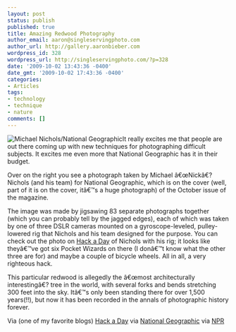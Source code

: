 ```yaml
---
layout: post
status: publish
published: true
title: Amazing Redwood Photography
author_email: aaron@singleservingphoto.com
author_url: http://gallery.aaronbieber.com
wordpress_id: 328
wordpress_url: http://singleservingphoto.com/?p=328
date: '2009-10-02 13:43:36 -0400'
date_gmt: '2009-10-02 17:43:36 -0400'
categories:
- Articles
tags:
- technology
- technique
- nature
comments: []
---
```

![Michael Nichols/National Geographic](/articles/redwood.jpg)It really
excites me that people are out there coming up with new techniques for
photographing difficult subjects. It excites me even more that National
Geographic has it in their budget.

Over on the right you see a photograph taken by Michael â€œNickâ€?
Nichols (and his team) for National Geographic, which is on the cover
(well, part of it is on the cover, itâ€™s a huge photograph) of the
October issue of the magazine.

The image was made by jigsawing 83 separate photographs together (which
you can probably tell by the jagged edges), each of which was taken by
one of three DSLR cameras mounted on a gyroscope-leveled, pulley-lowered
rig that Nichols and his team designed for the purpose. You can check
out the photo on [Hack a
Day](http://hackaday.com/2009/09/30/multi-camera-rig-makes-trees-say-cheese/)
of Nichols with his rig; it looks like theyâ€™ve got six Pocket Wizards
on there (I donâ€™t know what the other three are for) and maybe a
couple of bicycle wheels. All in all, a very righteous hack.

This particular redwood is allegedly the â€œmost architecturally
interestingâ€? tree in the world, with several forks and bends
stretching 300 feet into the sky. Itâ€™s only been standing there for
over 1,500 years(!!), but now it has been recorded in the annals of
photographic history forever.

Via (one of my favorite blogs) [Hack a
Day](http://hackaday.com/2009/09/30/multi-camera-rig-makes-trees-say-cheese/,)
via [National
Geographic](http://ngm.nationalgeographic.com/2009/10/redwoods/bourne-text,)
via [NPR](http://www.npr.org/blogs/pictureshow/2009/09/redwoods.html)
